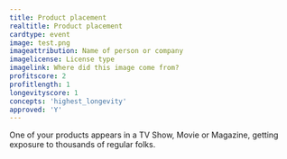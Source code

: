 ```yaml
---
title: Product placement
realtitle: Product placement
cardtype: event
image: test.png
imageattribution: Name of person or company
imagelicense: License type
imagelink: Where did this image come from?
profitscore: 2
profitlength: 1
longevityscore: 1
concepts: 'highest_longevity'
approved: 'Y'
---
```


One of your products appears in a TV Show, Movie or Magazine, getting exposure to thousands of regular folks.
